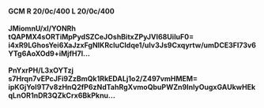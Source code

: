 #### GCM R 20/0c/400 L 20/0c/400
**JMiomnU/xI/YONRh**<br/>**tQAPMX4sORTiMpPydSZCeJOshBitxZPyJVI68UiIuF0=**<br/>**i4xR9LGhosYei6XaJzxFgNlKRcluCldqe1/uIv3Js9Cxqyrtw/umDCE3FI73v6YTg6AoXOd9+iMjfH7l...**<br/><br/>
**PnYxrPH/L3xOYTzj**<br/>**s7Hrqn7vEPcJFi9ZzBmQk1RkEDALj1o2/Z497vmHMEM=**<br/>**ipKGjYoI9T7v8zHnQ2fP6zNdTahRgXvmoQbuPWZn9InlyOugxGAUkwHEkqLnOR1nDR3QZkCrx6BkPknu...**